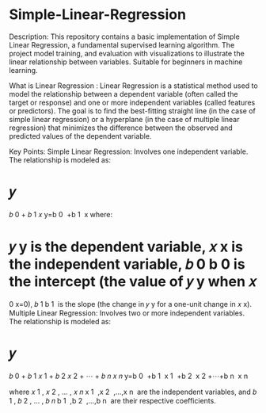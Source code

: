 # Simple-Linear-Regression
Description: This repository contains a basic implementation of Simple Linear Regression, a fundamental supervised learning algorithm. The project  model training, and evaluation with visualizations to illustrate the linear relationship between variables. Suitable for beginners in machine learning.

What is Linear Regression : 
Linear Regression is a statistical method used to model the relationship between a dependent variable (often called the target or response) and one or more independent variables (called features or predictors). The goal is to find the best-fitting straight line (in the case of simple linear regression) or a hyperplane (in the case of multiple linear regression) that minimizes the difference between the observed and predicted values of the dependent variable.

Key Points:
Simple Linear Regression: Involves one independent variable. The relationship is modeled as:

𝑦
=
𝑏
0
+
𝑏
1
𝑥
y=b 
0
​
 +b 
1
​
 x
where:

𝑦
y is the dependent variable,
𝑥
x is the independent variable,
𝑏
0
b 
0
​
  is the intercept (the value of 
𝑦
y when 
𝑥
=
0
x=0),
𝑏
1
b 
1
​
  is the slope (the change in 
𝑦
y for a one-unit change in 
𝑥
x).
Multiple Linear Regression: Involves two or more independent variables. The relationship is modeled as:

𝑦
=
𝑏
0
+
𝑏
1
𝑥
1
+
𝑏
2
𝑥
2
+
⋯
+
𝑏
𝑛
𝑥
𝑛
y=b 
0
​
 +b 
1
​
 x 
1
​
 +b 
2
​
 x 
2
​
 +⋯+b 
n
​
 x 
n
​
 
where 
𝑥
1
,
𝑥
2
,
…
,
𝑥
𝑛
x 
1
​
 ,x 
2
​
 ,…,x 
n
​
  are the independent variables, and 
𝑏
1
,
𝑏
2
,
…
,
𝑏
𝑛
b 
1
​
 ,b 
2
​
 ,…,b 
n
​
  are their respective coefficients.
